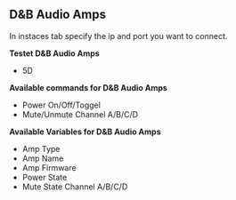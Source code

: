 ## D&B Audio Amps

In instaces tab specify the ip and port you want to connect.

**Testet D&B Audio Amps**
- 5D

**Available commands for D&B Audio Amps**

- Power On/Off/Toggel
- Mute/Unmute Channel A/B/C/D


**Available Variables for D&B Audio Amps**

- Amp Type
- Amp Name
- Amp Firmware
- Power State
- Mute State Channel A/B/C/D